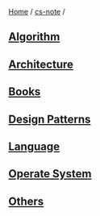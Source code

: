[Home](https://mengxianbin.github.io) /
[cs-note](https://mengxianbin.github.io/cs-note/content) /

## [Algorithm](https://mengxianbin.github.io/cs-note/content/Algorithm)

## [Architecture](https://mengxianbin.github.io/cs-note/content/Architecture)

## [Books](https://mengxianbin.github.io/cs-note/content/Books)

## [Design Patterns](https://mengxianbin.github.io/cs-note/content/Design%20Patterns)

## [Language](https://mengxianbin.github.io/cs-note/content/Language)

## [Operate System](https://mengxianbin.github.io/cs-note/content/Operate%20System)

## [Others](https://mengxianbin.github.io/cs-note/content/Others)
